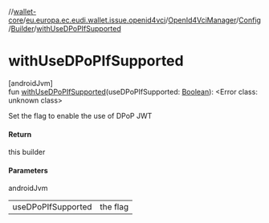 //[wallet-core](../../../../../index.md)/[eu.europa.ec.eudi.wallet.issue.openid4vci](../../../index.md)/[OpenId4VciManager](../../index.md)/[Config](../index.md)/[Builder](index.md)/[withUseDPoPIfSupported](with-use-d-po-p-if-supported.md)

# withUseDPoPIfSupported

[androidJvm]\
fun [withUseDPoPIfSupported](with-use-d-po-p-if-supported.md)(useDPoPIfSupported: [Boolean](https://kotlinlang.org/api/latest/jvm/stdlib/kotlin-stdlib/kotlin/-boolean/index.html)): &lt;Error class: unknown class&gt;

Set the flag to enable the use of DPoP JWT

#### Return

this builder

#### Parameters

androidJvm

| | |
|---|---|
| useDPoPIfSupported | the flag |
